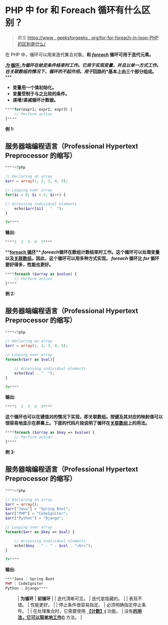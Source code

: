 # PHP 中 for 和 Foreach 循环有什么区别？

> 原文:[https://www . geeksforgeeks . org/for-for-foreach-in-loop-PHP 的区别是什么/](https://www.geeksforgeeks.org/what-is-the-difference-between-for-and-foreach-loop-in-php/)

在 PHP 中，循环可以用来迭代集合对象。[](https://www.geeksforgeeks.org/php-loops/)**和 [*foreach*](https://www.geeksforgeeks.org/php-foreach-loop/) 循环可用于迭代元素。**

**[***为*** **循环:**](https://www.geeksforgeeks.org/php-loops/)***为*循环在给定条件结束时工作。它用于实现变量，并且以单一方式工作。在关联数组的情况下，循环的*不起作用。用于*回路的*基本上由三个部分组成。*****

*   ****变量用一个值初始化。****
*   ****变量受制于与之比较的条件。****
*   ****递增/递减循环计数器。****

```php
****for(expr1; expr2; expr3) {
    // Perform action
}****
```

******例 1:******

## ****服务器端编程语言（Professional Hypertext Preprocessor 的缩写）****

```php
****<?php

// Declaring an array
$arr = array(1, 2, 3, 4, 5);

// Looping over array
for($i = 0; $i < 5; $i++) {

// Accessing individual elements
    echo($arr[$i] . "  ");
}

?>****
```

******输出:******

```php
****1  2  3  4  5**** 
```

****[**foreach 循环**](https://www.geeksforgeeks.org/php-foreach-loop/)**:***foreach*循环在数组计数结束时工作。这个循环可以处理变量以及[关联数组](https://www.geeksforgeeks.org/associative-arrays-in-php/)。因此，这个循环可以用多种方式实现。 *foreach* 循环比 *for* 循环要好得多，性能也更好。****

```php
****foreach ($array as $value) {
    // Perform action
}****
```

******例 2:******

## ****服务器端编程语言（Professional Hypertext Preprocessor 的缩写）****

```php
****<?php

// Declaring an array
$arr = array(1, 2, 3, 4, 5);

// Looping over array
foreach($arr as $val){

    // Accessing individual elements
    echo($val . "  ");
}

?>****
```

******输出:******

```php
****1  2  3  4  5**** 
```

****这个循环也可以在键值对的情况下实现，即关联数组。按键及其对应的映射值可以很容易地显示在屏幕上。下面的代码片段说明了循环在[关联数组](https://www.geeksforgeeks.org/associative-arrays-in-php/)上的用法。****

```php
****foreach ($array as $key => $value) {
    // Perform action
}****
```

******例 3:******

## ****服务器端编程语言（Professional Hypertext Preprocessor 的缩写）****

```php
****<?php

// Declaring an array
$arr = array();
$arr["Java"] = "Spring Boot";
$arr["PHP"] = "CodeIgniter";
$arr["Python"] = "Django";

// Looping over array
foreach($arr as $key => $val) {

    // Accessing individual elements
    echo($key . " : " . $val . "<br>");
}

?>****
```

******输出:******

```php
****Java : Spring Boot
PHP : CodeIgniter
Python : Django****
```

<figure class="table">

| **为循环** | **前循环** |
| 迭代清晰可见。 | 迭代是隐藏的。 |
| 表现不错。 | 性能更好。 |
| 停止条件很容易指定。 | 必须明确指定停止条件。 |
| 在处理集合时，它需要使用 [**【计数】(**](https://www.geeksforgeeks.org/php-count-function/) 功能。 | 没有[**的用法，它可以简单地工作()**](https://www.geeksforgeeks.org/php-count-function/) 方法。 |

</figure>